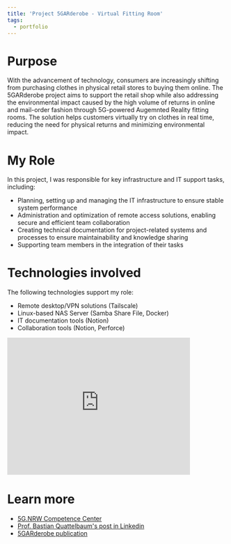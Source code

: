```yaml
---
title: 'Project 5GARderobe - Virtual Fitting Room'
tags:
  - portfolio
---
```


# Purpose
With the advancement of technology, consumers are increasingly shifting from purchasing clothes in physical retail stores to buying them online. The 5GARderobe project aims to support the retail shop while also addressing the environmental impact caused by the high volume of returns in online and mail-order fashion through 5G-powered Augemnted Reality fitting rooms. The solution helps customers virtually try on clothes in real time, reducing the need for physical returns and minimizing environmental impact. 

# My Role
In this project, I was responsible for key infrastructure and IT support tasks, including:
- Planning, setting up and managing the IT infrastructure to ensure stable system performance
- Administration and optimization of remote access solutions, enabling secure and efficient team collaboration
- Creating technical documentation for project-related systems and processes to ensure maintainability and knowledge sharing
- Supporting team members in the integration of their tasks

# Technologies involved
The following technologies support my role:
- Remote desktop/VPN solutions (Tailscale)
- Linux-based NAS Server (Samba Share File, Docker)
- IT documentation tools (Notion)
- Collaboration tools (Notion, Perforce)

<iframe width="420" height="315" src="https://www.youtube.com/embed/Y9j81BKfsFE" frameborder="0" allowfullscreen ng-show="showvideo"></iframe>

# Learn more 
- [5G.NRW Competence Center](https://5g.nrw/best-practice/5garderobe/)
- [Prof. Bastian Quattelbaum's post in Linkedin](https://www.linkedin.com/posts/bastian-quattelbaum-4b8ba47_hsnr-fb07-5g-ugcPost-7169341618968342528-HEu_?utm_source=share&utm_medium=member_desktop&rcm=ACoAACT4QhABOhyB10Hq1XxtJgnNLtz1s9w38gE)
- [5GARderobe publication](https://ieeexplore.ieee.org/document/10467374)